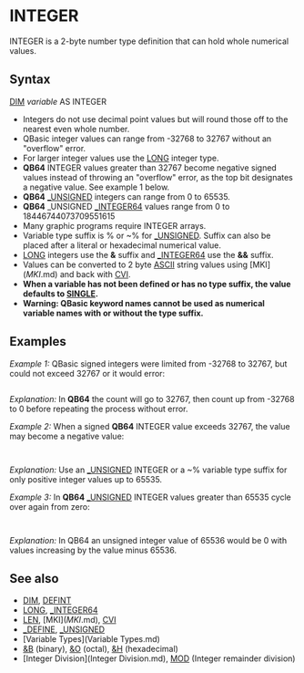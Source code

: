 # INTEGER

INTEGER is a 2-byte number type definition that can hold whole numerical values.

  

## Syntax

[DIM](DIM.md) *variable* AS INTEGER
  

* Integers do not use decimal point values but will round those off to the nearest even whole number.
* QBasic integer values can range from -32768 to 32767 without an "overflow" error.
* For larger integer values use the [LONG](LONG.md) integer type.
* **QB64** INTEGER values greater than 32767 become negative signed values instead of throwing an "overflow" error, as the top bit designates a negative value. See example 1 below.
* **QB64** [_UNSIGNED](_UNSIGNED.md) integers can range from 0 to 65535.
* **QB64** _UNSIGNED [_INTEGER64](_INTEGER64.md) values range from 0 to 18446744073709551615
* Many graphic programs require INTEGER arrays.
* Variable type suffix is % or ~% for [_UNSIGNED](_UNSIGNED.md). Suffix can also be placed after a literal or hexadecimal numerical value.
* [LONG](LONG.md) integers use the **&** suffix and [_INTEGER64](_INTEGER64.md) use the **&&** suffix.
* Values can be converted to 2 byte [ASCII](ASCII.md) string values using [MKI$](MKI$.md) and back with [CVI](CVI.md).
* **When a variable has not been defined or has no type suffix, the value defaults to [SINGLE](SINGLE.md).**
* **Warning: QBasic keyword names cannot be used as numerical variable names with or without the type suffix.**

  

## Examples

*Example 1:* QBasic signed integers were limited from -32768 to 32767, but could not exceed 32767 or it would error:

``` [DO](DO.md): [_LIMIT](_LIMIT.md) 2000   i% = i% + 1   [PRINT](PRINT.md) i% [LOOP](LOOP.md) [UNTIL](UNTIL.md) i% = 0  
```

*Explanation:* In **QB64** the count will go to 32767, then count up from -32768 to 0 before repeating the process without error.
  

*Example 2:* When a signed **QB64** INTEGER value exceeds 32767, the value may become a negative value:

``` i% = 38000 [PRINT](PRINT.md) i%  
```

``` -27536  
```

*Explanation:* Use an [_UNSIGNED](_UNSIGNED.md) INTEGER or a ~% variable type suffix for only positive integer values up to 65535.
  

*Example 3:* In **QB64** [_UNSIGNED](_UNSIGNED.md) INTEGER values greater than 65535 cycle over again from zero:

``` i~% = 70000 [PRINT](PRINT.md) i~%  
```

```  4464  
```

*Explanation:* In QB64 an unsigned integer value of 65536 would be 0 with values increasing by the value minus 65536.
  

## See also

* [DIM](DIM.md), [DEFINT](DEFINT.md)
* [LONG](LONG.md), [_INTEGER64](_INTEGER64.md)
* [LEN](LEN.md), [MKI$](MKI$.md), [CVI](CVI.md)
* [_DEFINE](_DEFINE.md), [_UNSIGNED](_UNSIGNED.md)
* [Variable Types](Variable Types.md)
* [&B](&B.md) (binary), [&O](&O.md) (octal), [&H](&H.md) (hexadecimal)
* [Integer Division](Integer Division.md), [MOD](MOD.md) (Integer remainder division)

  
